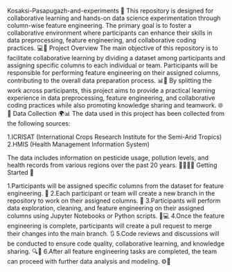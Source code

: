 Kosaksi-Pasapugazh-and-experiments 🚀
This repository is designed for collaborative learning and hands-on data science experimentation through column-wise feature engineering. The primary goal is to foster a collaborative environment where participants can enhance their skills in data preprocessing, feature engineering, and collaborative coding practices. 💻🤝
Project Overview
The main objective of this repository is to facilitate collaborative learning by dividing a dataset among participants and assigning specific columns to each individual or team. Participants will be responsible for performing feature engineering on their assigned columns, contributing to the overall data preparation process. 📊🧠
By splitting the work across participants, this project aims to provide a practical learning experience in data preprocessing, feature engineering, and collaborative coding practices while also promoting knowledge sharing and teamwork. 🌐👥
Data Collection 🌍📊
The data used in this project has been collected from the following sources:

1.ICRISAT (International Crops Research Institute for the Semi-Arid Tropics)
2.HMIS (Health Management Information System)

The data includes information on pesticide usage, pollution levels, and health records from various regions over the past 20 years. 🌻💨💊📆
Getting Started 🧭

1.Participants will be assigned specific columns from the dataset for feature engineering. 📝
2.Each participant or team will create a new branch in the repository to work on their assigned columns. 🌳
3.Participants will perform data exploration, cleaning, and feature engineering on their assigned columns using Jupyter Notebooks or Python scripts. 📂💻
4.Once the feature engineering is complete, participants will create a pull request to merge their changes into the main branch. 🔃
5.Code reviews and discussions will be conducted to ensure code quality, collaborative learning, and knowledge sharing. 🔍💬
6.After all feature engineering tasks are completed, the team can proceed with further data analysis and modeling. ⚙️🧪
